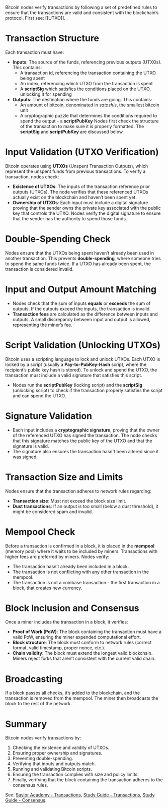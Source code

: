 Bitcoin nodes verify transactions by following a set of predefined rules to ensure that the transactions are valid and consistent with the blockchain’s protocol. First see: [[UTXO]].
# Transaction Structure
Each transaction must have:
- **Inputs**: The source of the funds, referencing previous outputs (UTXOs). This contains:
	- A transaction id, referencing the transaction containing the UTXO being spent
	- An index, referencing which UTXO from the transaction is spent
	- A **scriptSig** which satisfies the conditions placed on the UTXO, unlocking it for spending
- **Outputs**: The destination where the funds are going. This contains:
	- An amount of bitcoin, denominated in _satoshis_, the smallest bitcoin unit
	- A cryptographic puzzle that determines the conditions required to spend the output - a **scriptPubKey**
Nodes first check the structure of the transaction to make sure it is properly formatted.
The **scriptSig** and **scriptPubKey** are discussed below.
# Input Validation (UTXO Verification)
Bitcoin operates using **UTXOs** (Unspent Transaction Outputs), which represent the unspent funds from previous transactions. To verify a transaction, nodes check:
- **Existence of UTXOs**: The inputs of the transaction reference prior outputs (UTXOs). The node verifies that these referenced UTXOs actually exist on the blockchain and haven’t been spent yet.
- **Ownership of UTXOs**: Each input must include a digital signature proving that the sender owns the private key associated with the public key that controls the UTXO. Nodes verify the digital signature to ensure that the sender has the authority to spend those funds.
# Double-Spending Check
Nodes ensure that the UTXOs being spent haven’t already been used in another transaction. This prevents **double-spending**, where someone tries to spend the same funds twice. If a UTXO has already been spent, the transaction is considered invalid.
# Input and Output Amount Matching
- Nodes check that the sum of inputs **equals** or **exceeds** the sum of outputs. If the outputs exceed the inputs, the transaction is invalid.
- **Transaction fees** are calculated as the difference between inputs and outputs. A small discrepancy between input and output is allowed, representing the miner’s fee.
# Script Validation (Unlocking UTXOs)
Bitcoin uses a scripting language to lock and unlock UTXOs. Each UTXO is locked by a script (usually a **Pay-to-PubKey-Hash** script, where the recipient’s public key hash is stored). To unlock and spend the UTXO, the transaction must include a valid signature that satisfies this script.
- Nodes run the **scriptPubKey** (locking script) and the **scriptSig** (unlocking script) to check if the transaction properly satisfies the script and can spend the UTXO.
# Signature Validation
- Each input includes a **cryptographic signature**, proving that the owner of the referenced UTXO has signed the transaction. The node checks that this signature matches the public key of the UTXO and that the signature is valid.
- The signature also ensures the transaction hasn't been altered since it was signed.
# Transaction Size and Limits
Nodes ensure that the transaction adheres to network rules regarding:
- **Transaction size**: Must not exceed the block size limit.
- **Dust transactions**: If an output is too small (below a dust threshold), it might be considered spam and invalid.
# Mempool Check
Before a transaction is confirmed in a block, it is placed in the **mempool** (memory pool) where it waits to be included by miners. Transactions with higher fees are preferred by miners. Nodes verify:
- The transaction hasn’t already been included in a block.
- The transaction is not conflicting with any other transaction in the mempool.
- The transaction is not a coinbase transaction - the first transaction in a block, that creates new currency.
# Block Inclusion and Consensus
Once a miner includes the transaction in a block, it verifies:
- **Proof of Work (PoW)**: The block containing the transaction must have a valid PoW, ensuring the miner expended computational effort.
- **Block structure**: The block must conform to network rules (correct format, valid timestamp, proper nonce, etc.).
- **Chain validity**: The block must extend the longest valid blockchain. Miners reject forks that aren’t consistent with the current valid chain.
# Broadcasting
If a block passes all checks, it’s added to the blockchain, and the transaction is removed from the mempool. The miner then broadcasts the block to the rest of the network.
# Summary
Bitcoin nodes verify transactions by:
1. Checking the existence and validity of UTXOs.
2. Ensuring proper ownership and signatures.
3. Preventing double-spending.
4. Verifying that inputs and outputs match.
5. Running and validating Bitcoin scripts.
6. Ensuring the transaction complies with size and policy limits.
7. Finally, verifying that the block containing the transaction adheres to the consensus rules.

See: [Saylor Academy - Transactions](https://learn.saylor.org/mod/book/view.php?id=36340&chapterid=18908), [Study Guide - Transactions](https://learn.saylor.org/mod/book/view.php?id=54971&chapterid=40652), [Study Guide - Consensus](https://learn.saylor.org/mod/book/view.php?id=54971&chapterid=40651).

